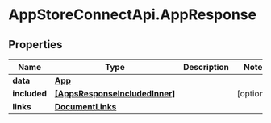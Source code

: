# AppStoreConnectApi.AppResponse

## Properties

Name | Type | Description | Notes
------------ | ------------- | ------------- | -------------
**data** | [**App**](App.md) |  | 
**included** | [**[AppsResponseIncludedInner]**](AppsResponseIncludedInner.md) |  | [optional] 
**links** | [**DocumentLinks**](DocumentLinks.md) |  | 



